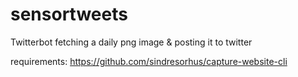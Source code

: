 # sensortweets

Twitterbot fetching a daily png image & posting it to twitter

requirements:
https://github.com/sindresorhus/capture-website-cli
